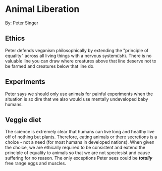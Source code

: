 # Animal Liberation
By: Peter Singer

## Ethics
Peter defends veganism philosophically by extending the "principle of equality" across all living things with a nervous system(ish). There is no valuable line you can draw where creatures above that line deserve not to be farmed and creatures below that line do.

## Experiments 
Peter says we should only use animals for painful experiments when the situation is so dire that we also would use mentally undeveloped baby humans.

## Veggie diet
The science is extremely clear that humans can live long and healthy live off of nothing but plants. Therefore, eating animals or there secretions is a choice - not a need (for most humans in developed nations). When given the choice, we are ethically required to be consistent and extend the principle of equality to animals so that we are not speciesist and cause suffering for no reason. The only exceptions Peter sees could be ***totally*** free range eggs and muscles.
